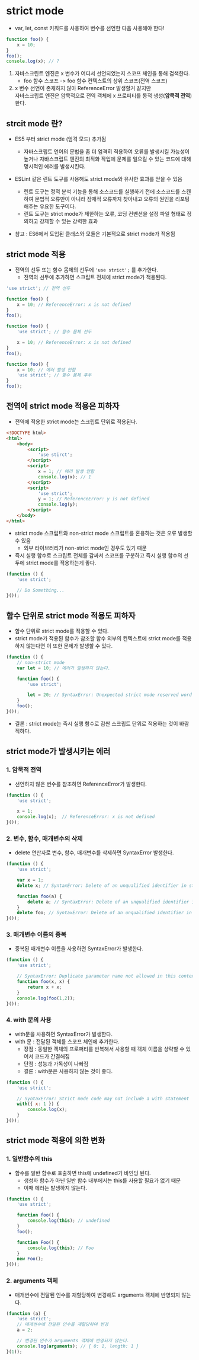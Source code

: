 # strict mode
* var, let, const 키워드를 사용하여 변수를 선언한 다음 사용해야 한다!
```javascript
function foo() {
    x = 10;
}
foo();
console.log(x); // ?
```
1. 자바스크린트 엔진은 x 변수가 어디서 선언되었는지 스코프 체인을 통해 검색한다.
    * foo 함수 스코프 -> foo 함수 컨텍스트의 상위 스코프(전역 스코프)
2. x 변수 선언이 존재하지 않아 ReferenceError 발생할거 같지만  
자바스크립트 엔진은 암묵적으로 전역 객체에 x 프로퍼티를 동적 생성(**암묵적 전역**)한다.


## strcit mode 란?
* ES5 부터 strict mode (엄격 모드) 추가됨
    * 자바스크립트 언어의 문법을 좀 더 엄격히 적용하여 오류를 발생시킬 가능성이 높거나 자바스크립트 엔진의 최적화 작업에 문제를 일으킬 수 있는 코드에 대해 명시적인 에러를 발생시킨다.

* ESLint 같은 린트 도구를 사용해도 strict mode와 유사한 효과를 얻을 수 있음
    * 린트 도구는 정적 분석 기능을 통해 소스코드를 실행하기 전에 소스코드를 스캔하여 문법적 오류만이 아니라 잠재적 오류까지 찾아내고 오류의 원인을 리포팅해주는 유요한 도구이다.
    * 린트 도구는 strict mode가 제한하는 오류, 코딩 컨벤션을 설정 파일 형태로 정의하고 강제할 수 있는 강력한 효과

* 참고 : ES6에서 도입된 클래스와 모듈은 기본적으로 strict mode가 적용됨

## strict mode 적용
* 전역의 선두 또는 함수 몸체의 선두에 `'use strict';` 를 추가한다.
    * 전역의 선두에 추가하면 스크립트 전체에 strict mode가 적용된다.

```javascript
'use strict'; // 전역 선두

function foo() {
    x = 10; // ReferenceError: x is not defined
}
foo();
```

```javascript
function foo() {
    'use strict'; // 함수 몸체 선두

    x = 10; // ReferenceError: x is not defined
}
foo();
```

```javascript
function foo() {
    x = 10; // 에러 발생 안함
    'use strict'; // 함수 몸체 후두
}
foo();
```

## 전역에 strict mode 적용은 피하자
* 전역에 적용한 strict mode는 스크립트 단위로 적용된다.
```html
<!DOCTYPE html>
<html>
    <body>
        <script>
            'use stirct';
        </script>
        <script>
            x = 1; // 에러 발생 안함
            console.log(x); // 1
        </script>
        <script>
            'use strict';
            y = 1; // ReferenceError: y is not defined
            console.log(y);
        </script>
    </body>
</html>
```
* strict mode 스크립트와 non-strict mode 스크립트를 혼용하는 것은 오류 발생할 수 있음
    * 외부 라이브러리가 non-strict mode인 경우도 있기 때문
* 즉시 실행 함수로 스크립트 전체를 감싸서 스코프를 구분하고 즉시 실행 함수의 선두에 strict mode를 적용하는게 좋다.
```javascript
(function () {
    'use strict';

    // Do Something...
}());
```

## 함수 단위로 strict mode 적용도 피하자
* 함수 단위로 strict mode를 적용할 수 있다.
* strict mode가 적용된 함수가 참조할 함수 외부의 컨텍스트에 strict mode를 적용하지 않는다면 이 또한 문제가 발생할 수 있다.
```javascript
(function () {
    // non-strict mode
    var let = 10; // 에러가 발생하지 않는다.

    function foo() {
        'use strict';

        let = 20; // SyntaxError: Unexpected strict mode reserved word
    }
    foo();
}());
```
* 결론 : strict mode는 즉시 실행 함수로 감싼 스크립트 단위로 적용하는 것이 바람직하다.

## strict mode가 발생시키는 에러

### 1. 암묵적 전역
* 선언하지 않은 변수를 참조하면 ReferenceError가 발생한다.
```javascript
(function () {
    'use strict';

    x = 1;
    console.log(x);  // ReferenceError: x is not defined
}());
```
### 2. 변수, 함수, 매개변수의 삭제
* delete 연산자로 변수, 함수, 매개변수를 삭제하면 SyntaxError 발생한다.
```javascript
(function () {
    'use strict';

    var x = 1;
    delete x; // SyntaxError: Delete of an unqualified identifier in strict mode.

    function foo(a) {
        delete a; // SyntaxError: Delete of an unqualified identifier in strict mode.
    }
    delete foo; // SyntaxError: Delete of an unqualified identifier in strict mode.
}());
```

### 3. 매개변수 이름의 중복
* 중복된 매개변수 이름을 사용하면 SyntaxError가 발생한다.
```javascript
(function () {
    'use strict';

    // SyntaxError: Duplicate parameter name not allowed in this context
    function foo(x, x) {
        return x + x;
    }
    console.log(foo(1,2));
}());
```

### 4. with 문의 사용
* with문을 사용하면 SyntaxError가 발생한다.
* with 문 : 전달된 객체를 스코프 체인에 추가한다.
    * 장점 : 동일한 객체의 프로퍼티를 반복해서 사용할 때 객체 이름을 샹략할 수 있어서 코드가 간결해짐
    * 단점 : 성능과 가독성이 나빠짐
    * 결론 : with문은 사용하지 않는 것이 좋다.
```javascript
(function () {
    'use strict';

    // SyntaxError: Strict mode code may not include a with statement
    with({ x: 1 }) {
        console.log(x);
    }
}());
```

## strict mode 적용에 의한 변화

### 1. 일반함수의 this
* 함수를 일반 함수로 호출하면 this에 undefined가 바인딩 된다.
    * 생성자 함수가 아닌 일반 함수 내부에서는 this를 사용할 필요가 없기 때문
    * 이때 에러는 발생하지 않는다.

```javascript
(function () {
    'use strict';

    function foo() {
        console.log(this); // undefined
    }
    foo();

    function Foo() {
        console.log(this); // Foo
    }
    new Foo();
}());
```

### 2. arguments 객체
* 매개변수에 전달된 인수를 재할당하여 변경해도 arguments 객체에 반영되지 않는다.
```javascript
(function (a) {
    'use strict';
    // 매개변수에 전달된 인수를 재할당하여 변경
    a = 2;

    // 변경된 인수가 arguments 객체에 반영되지 않는다.
    console.log(arguments); // { 0: 1, length: 1 }
}(1));
```